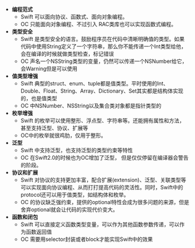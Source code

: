 

- **编程范式**
  - Swift 可以面向协议、函数式、面向对象编程。
  - OC 只能面向对象编程、不过引入 RAC类库也可以实现函数式编程。
- **类型安全**
  - Swift 是类型安全的语言。鼓励程序员在代码中清晰明确值的类型。如果代码中使用String定义了一个字符串，那么你不能传递一个Int类型给他，会在编译的时候就做类型检查，标记错误
  - OC 声名一个NSString类型的变量，仍然可以传递一个NSNumber给它，会Warning但是可以使用
- **值类型增强**
  - Swift  典型的struct、enum、tuple都是值类型。平时使用的Int、Double、Float、String、Array、Dictionary、Set其实都是结构体实现的，也是值类型
  - OC 中NSNumber、NSString以及集合类对象都是指针类型的
- **枚举增强**
  - Swift 的枚举可以使用整形、浮点型、字符串等。还能拥有属性和方法，甚至支持泛型、协议、扩展等
  - OC中的枚举就很鸡肋，仅用于整形。
- **泛型**
  - Swift 中支持泛型，也支持泛型的类型约束等特性
  - OC 在Swift2.0的时候也为OC增加了泛型， 但是仅仅停留在编译器会警告的阶段。
- **协议和扩展**
  - Swift 对协议的支持更加丰富，配合扩展(extension)、泛型、关联类型等可以实现面向协议编程、从而打打提高代码的灵活性。同时，Swift中的protocol还可以用于值类型，如结构体和枚举。
  - OC 的协议缺乏强约束，提供的optional特性会成为很多问题的来源，但是舍弃optional就会让代码的实现代价变大。
- **函数和闭包**
  - Swift 可以直接定义函数类型变量，可以作为其他函数参数传递，可以作为函数返回值
  - OC 需要用selector封装或者block才能实现Swift中的效果